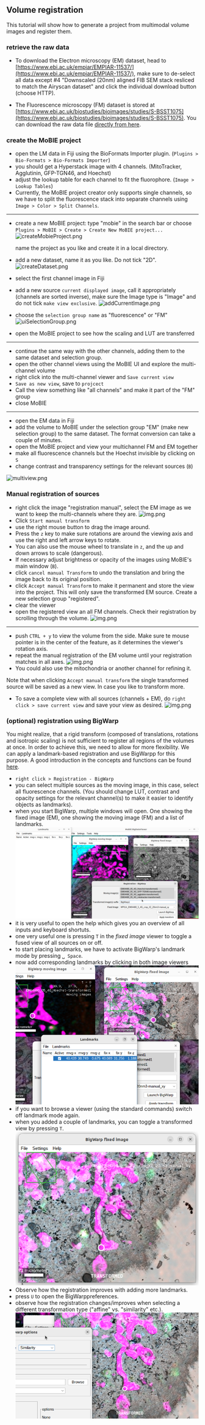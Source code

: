 ## Volume registration

This tutorial will show how to generate a project from multimodal volume images and register them.

### retrieve the raw data


 - To download the Electron microscopy (EM) dataset, head to [https://www.ebi.ac.uk/empiar/EMPIAR-11537/](https://www.ebi.ac.uk/empiar/EMPIAR-11537/), make sure to de-select all data except #4 "Downscaled (20nm) aligned FIB SEM stack resliced to match the Airyscan dataset" and click the individual download button (choose HTTP).

 - The Fluorescence microscopy (FM) dataset is stored at [https://www.ebi.ac.uk/biostudies/bioimages/studies/S-BSST1075](https://www.ebi.ac.uk/biostudies/bioimages/studies/S-BSST1075). You can download the raw data file [directly from here](https://www.ebi.ac.uk/biostudies/files/S-BSST1075/EM04480_05_4G_Hoechst_GFP-TGN46_agglutinin_mitotracker.czi).

### create the MoBIE project

- open the LM data in Fiji using the BioFormats Importer plugin. (`Plugins > Bio-Formats > Bio-Formats Importer`)
- you should get a Hyperstack image with 4 channels. (MitoTracker, Agglutinin, GFP-TGN46, and Hoechst)
- adjust the lookup table for each channel to fit the fluorophore. (`Image > Lookup Tables`)
- Currently, the MoBIE project creator only supports single channels, so we have to split the fluorescence stack into separate channels using `Image > Color > Split Channels`.

---

- create a new MoBIE project: type "mobie" in the search bar or choose `Plugins > MoBIE > Create > Create New MoBIE project...`
![createMobieProject.png](tutorial_images/createMobieProject.png)

  name the project as you like and create it in a local directory.
- add a new dataset, name it as you like. Do not tick "2D".
![createDataset.png](tutorial_images/createDataset.png)
- select the first channel image in Fiji
- add a new source `current displayed image`, call it appropriately (channels are sorted inverse), make sure the Image type is "Image" and do not tick `make view exclusive`.
![addCurrentImage.png](tutorial_images/addCurrentImage.png)
- choose the `selection group name` as "fluorescence" or "FM"
![uiSelectionGroup.png](tutorial_images/uiSelectionGroup.png)

- open the MoBIE project to see how the scaling and LUT are transferred 

---

- continue the same way with the other channels, adding them to the same dataset and selection group.
- open the other channel views using the MoBIE UI and explore the multi-channel volume
- right click into the multi-channel viewer and `Save current view`
- `Save as new view`, save to `projcect`
- Call the view something like "all channels" and make it part of the "FM" group
- close MoBIE

---

- open the EM data in Fiji
- add the volume to MoBIE under the selection group "EM" (make new selection group) to the same dataset. The format conversion can take a couple of minutes.
- open the MoBIE project and view your multichannel FM and EM together
- make all fluorescence channels but the Hoechst invisible by clicking on `S`
- change contrast and transparency settings for the relevant sources (`B`)

![multiview.png](tutorial_images/multiview.png)

### Manual registration of sources

- right click the image "registration manual", select the EM image as we want to keep the multi-channels where they are.
![img.png](tutorial_images/manual_transform.png)
- Click `Start manual transform` 
- use the right mouse button to drag the image around.
- Press the `z` key to make sure rotations are around the viewing axis and use the right and left arrow keys to rotate.
- You can also use the mouse wheel to translate in `z`, and the up and down arrows to scale (dangerous).
- If necessary adjust brightness or opacity of the images using MoBIE's main window (`B`).
- click `cancel manual Transform` to undo the translation and bring the image back to its original position.
- click `Accept manual Transform` to make it permanent and store the view into the project. This will only save the transformed EM source. Create a new selection group "registered".
- clear the viewer
- open the registered view an all FM channels. Check their registration by scrolling through the volume.
![img.png](tutorial_images/multi_view_reg1.png)

---

- push `CTRL + y` to view the volume from the side. Make sure te mouse pointer is in the center of the feature, as it determines the viewer's rotation axis.
- repeat the manual registration of the EM volume until your registration matches in all axes.
![img.png](tutorial_images/multi_view_reg_side.png)
- You could also use the mitochondria or another channel for refining it.

Note that when clicking `Accept manual transform` the single transformed source will be saved as a new view. In case you like to transform more.

- To save a complete view with all sources (channels + EM), do `right click > save current view` and save your view as desired.
![img.png](tutorial_images/saveView.png)

### (optional) registration using BigWarp

You might realize, that a rigid transform (composed of translations, rotations and isotropic scaling) is not sufficient to register all regions of the volumes at once. In order to achieve this, we need to allow for more flexibility. We can apply a landmark-based registration and use BigWarpp for this purpose.
A good introduction in the concepts and functions can be found [here](https://imagej.net/plugins/bigwarp).

- `right click > Registration - BigWarp`
- you can select multiple sources as the moving image, in this case, select all fluorescence channels. (You should change LUT, contrast and opacity settings for the relevant channel(s) to make it easier to identify objects as landmarks).
- when you start BigWarp, multiple windows will open. One showing the fixed image (EM), one showing the moving image (FM) and a list of landmarks.![img.png](tutorial_images/BigWarp1.png)
- it is very useful to open the help which gives you an overview of all inputs and keyboard shortuts.
- one very useful one is pressing `T` in the _fixed image_ viewer to toggle a fused view of all sources on or off.
- to start placing landmarks, we have to activate BigWarp's landmark mode by pressing `␣ Space`.
- now add corresponding landmarks by clicking in both image viewers![img.png](tutorial_images/BigWarp2.png)
- if you want to browse a viewer (using the standard commands) switch off landmark mode again.
- when you added a couple of landmarks, you can toggle a transformed view by pressing `T`.![img.png](tutorial_images/BigWarp3.png)
- Observe how the registration improves with adding more landmarks.
- press `U` to open the BigWarppreferences.
- observe how the registration changes/improves when selecting a different transformation type ("affine" vs. "similarity" etc.).
![img.png](tutorial_images/BigWarp4.png)